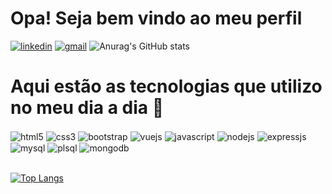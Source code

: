<div>
    <h1>Opa! Seja bem vindo ao meu perfil</h1>
</div>

[![linkedin](https://img.shields.io/badge/LinkedIn-0077B5?style=for-the-badge&logo=linkedin&logoColor=white)](https://www.linkedin.com/in/fabiosdsilva/)
[![gmail](https://img.shields.io/badge/Gmail-D14836?style=for-the-badge&logo=gmail&logoColor=white)](mailto:fabiosds17@gmail.com)
![Anurag's GitHub stats](https://github-readme-stats.vercel.app/api?username=fabiosdsilva&show_icons=true&theme=dracula)

<div>
    <h1>Aqui estão as tecnologias que utilizo no meu dia a dia 👀</h1>
</div>

<div>
    <img align="center" alt="html5" src="https://img.shields.io/badge/HTML5-E34F26?style=for-the-badge&logo=html5&logoColor=white"/>
    <img align="center" alt="css3" src="https://img.shields.io/badge/CSS3-1572B6?style=for-the-badge&logo=css3&logoColor=white"/>
    <img align="center" alt="bootstrap" src="https://img.shields.io/badge/Bootstrap-563D7C?style=for-the-badge&logo=bootstrap&logoColor=white"/>
    <img align="center" alt="vuejs" src="https://img.shields.io/badge/Vue.js-35495E?style=for-the-badge&logo=vue.js&logoColor=4FC08D"/>
    <img align="center" alt="javascript" src="https://img.shields.io/badge/JavaScript-323330?style=for-the-badge&logo=javascript&logoColor=F7DF1E"/>
    <img align="center" alt="nodejs" src="https://img.shields.io/badge/Node.js-43853D?style=for-the-badge&logo=node.js&logoColor=white"/>
    <img align="center" alt="expressjs" src="https://img.shields.io/badge/Express.js-404D59?style=for-the-badge"/>
    <img align="center" alt="mysql" src="https://img.shields.io/badge/MySQL-00000F?style=for-the-badge&logo=mysql&logoColor=white"/>
    <img align="center" alt="plsql" src="https://img.shields.io/badge/PostgreSQL-316192?style=for-the-badge&logo=postgresql&logoColor=white"/>
    <img align="center" alt="mongodb" src="https://img.shields.io/badge/MongoDB-4EA94B?style=for-the-badge&logo=mongodb&logoColor=white"/>
</div><br>

[![Top Langs](https://github-readme-stats.vercel.app/api/top-langs/?username=fabiosdsilva)](https://github.com/fabiosdsilva/github-readme-stats)
